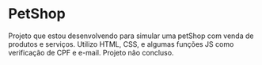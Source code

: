 # PetShop
Projeto que estou desenvolvendo para simular uma petShop com venda de produtos e serviços. Utilizo HTML, CSS, e algumas funções JS como verificação de CPF e e-mail. Projeto não concluso.
